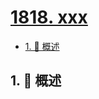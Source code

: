 # [1818. xxx](https://github.com/Tdahuyou/TNotes.leetcode/tree/main/notes/1818.%20xxx)

<!-- region:toc -->

- [1. 📝 概述](#1--概述)

<!-- endregion:toc -->

## 1. 📝 概述
